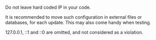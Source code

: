 Do not leave hard coded IP in your code.

It is recommended to move such configuration in external files or databases, for each update. 
This may also come handy when testing. 

<?php

// This IPv4 is hardcoded. 
$ip = '183.207.224.50';
// This IPv6 is hardcoded. 
$ip = '2001:0db8:85a3:0000:0000:8a2e:0370:7334';

// This looks like an IP
$thisIsNotAnIP = '213.187.99.50';
$thisIsNotAnIP = '2133:1387:9393:5330';

?>

127.0.0.1, ::1 and ::0 are omitted, and not considered as a violation.

